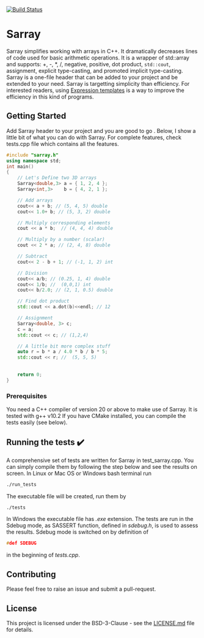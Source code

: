 
[![Build Status](https://travis-ci.com/sorush-khajepor/Sarray.svg?branch=master)](https://travis-ci.com/sorush-khajepor/Sarray)

# Sarray

Sarray simplifies working with arrays in C++. It dramatically decreases lines of code used for 
basic arithmetic operations. It is a wrapper of std::array and 
supports: +, -, \*, /, negative, positive, dot product, `std::cout`, assignment, explicit 
type-casting, and promoted implicit type-casting. Sarray is a one-file header that can be added to your project and be extended to your need. Sarray is targetting  simplicity than 
efficiency. For interested readers, using [Expression templates](https://en.wikipedia.org/wiki/Expression_templates) is a 
way to improve the efficiency in this kind of programs.

## Getting Started

Add Sarray header to your project and you are good to go . Below, I show a little bit of what you can do 
with Sarray. For complete features, check tests.cpp file which contains all the features.

```c++
#include "sarray.h"
using namespace std;
int main()
{
	// Let's Define two 3D arrays
	Sarray<double,3> a = { 1, 2, 4 };
	Sarray<int,3>    b = { 4, 2, 1 };

	// Add arrays
	cout<< a + b; // (5, 4, 5) double
	cout<< 1.0+ b; // (5, 3, 2) double

	// Multiply corresponding elements
	cout << a * b;  // (4, 4, 4) double 

	// Multiply by a number (scalar)
	cout << 2 * a; // (2, 4, 8) double

	// Subtract 
    cout<< 2 - b + 1; // (-1, 1, 2) int

	// Division 
	cout<< a/b; // (0.25, 1, 4) double
    cout<< 1/b; //  (0,0,1) int
	cout<< b/2.0; // (2, 1, 0.5) double

	// Find dot product
	std::cout << a.dot(b)<<endl; // 12

	// Assignment
	Sarray<double, 3> c;
	c = a;
	std::cout << c; // (1,2,4)

	// A little bit more complex stuff
    auto r = b * a / 4.0 * b / b * 5;
	std::cout << r; //  (5, 5, 5)
 
	
	return 0;
}
```

### Prerequisites

You need a C++ compiler of version 20 or above to make use of Sarray. It is tested with g++ v10.2 If you have CMake installed, you can compile the tests easily (see below).


## Running the tests ✔️

A comprehensive set of tests are written for Sarray in test_sarray.cpp. You can simply compile them by
following the step below and see the results on screen.
In Linux or Mac OS or Windows bash terminal run 

```bash
./run_tests
```
The executable file will be created, run them by
```bash
./tests
```
In Windows the executable file has *.exe* extension.
The tests are run in the Sdebug mode, as SASSERT function, defined in *sdebug.h*, is used to assess the results.
Sdebug mode is switched on by definition of 
```c++
#def SDEBUG
```
in the beginning of *tests.cpp*.

## Contributing 

Please feel free to raise an issue and submit a pull-request.


## License

This project is licensed under the BSD-3-Clause - see the [LICENSE.md](LICENSE.md) file for details.
